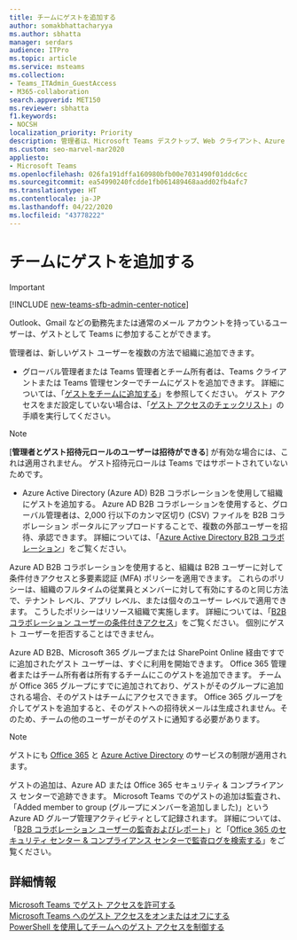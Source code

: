 ```yaml
---
title: チームにゲストを追加する
author: somakbhattacharyya
ms.author: sbhatta
manager: serdars
audience: ITPro
ms.topic: article
ms.service: msteams
ms.collection:
- Teams_ITAdmin_GuestAccess
- M365-collaboration
search.appverid: MET150
ms.reviewer: sbhatta
f1.keywords:
- NOCSH
localization_priority: Priority
description: 管理者は、Microsoft Teams デスクトップ、Web クライアント、Azure Active Directory B2B コラボレーション ポータルなどのツールで、組織に新しいゲスト ユーザーを追加する方法について学習することができます。
ms.custom: seo-marvel-mar2020
appliesto:
- Microsoft Teams
ms.openlocfilehash: 026fa191dffa160980bfb00e7031490f01ddc6cc
ms.sourcegitcommit: ea54990240fcdde1fb061489468aadd02fb4afc7
ms.translationtype: HT
ms.contentlocale: ja-JP
ms.lasthandoff: 04/22/2020
ms.locfileid: "43778222"
---
```

<a name="add-a-guest-to-a-team"></a>チームにゲストを追加する
=====================
> [!IMPORTANT]
> [!INCLUDE [new-teams-sfb-admin-center-notice](includes/new-teams-sfb-admin-center-notice.md)]

Outlook、Gmail などの勤務先または通常のメール アカウントを持っているユーザーは、ゲストとして Teams に参加することができます。

管理者は、新しいゲスト ユーザーを複数の方法で組織に追加できます。
- グローバル管理者または Teams 管理者とチーム所有者は、Teams クライアントまたは Teams 管理センターでチームにゲストを追加できます。 詳細については、「[ゲストをチームに追加する](https://support.office.com/article/add-guests-to-a-team-fccb4fa6-f864-4508-bdde-256e7384a14f)」を参照してください。 ゲスト アクセスをまだ設定していない場合は、「[ゲスト アクセスのチェックリスト](guest-access-checklist.md)」の手順を実行してください。

> [!NOTE] 
> [**管理者とゲスト招待元ロールのユーザーは招待ができる**] が有効な場合には、これは適用されません。 ゲスト招待元ロールは Teams ではサポートされていないためです。

- Azure Active Directory (Azure AD) B2B コラボレーションを使用して組織にゲストを追加する。 Azure AD B2B コラボレーションを使用すると、グローバル管理者は、2,000 行以下のカンマ区切り (CSV) ファイルを B2B コラボレーション ポータルにアップロードすることで、複数の外部ユーザーを招待、承認できます。 詳細については、「[Azure Active Directory B2B コラボレーション](https://go.microsoft.com/fwlink/p/?linkid=826383)」をご覧ください。

Azure AD B2B コラボレーションを使用すると、組織は B2B ユーザーに対して条件付きアクセスと多要素認証 (MFA) ポリシーを適用できます。 これらのポリシーは、組織のフルタイムの従業員とメンバーに対して有効にするのと同じ方法で、テナント レベル、アプリ レベル、または個々のユーザー レベルで適用できます。 こうしたポリシーはリソース組織で実施します。 詳細については、「[B2B コラボレーション ユーザーの条件付きアクセス](https://go.microsoft.com/fwlink/?linkid=857454)」をご覧ください。 個別にゲスト ユーザーを拒否することはできません。

Azure AD B2B、Microsoft 365 グループまたは SharePoint Online 経由ですでに追加されたゲスト ユーザーは、すぐに利用を開始できます。 Office 365 管理者またはチーム所有者は所有するチームにこのゲストを追加できます。 チームが Office 365 グループにすでに追加されており、ゲストがそのグループに追加される場合、そのゲストはチームにアクセスできます。 Office 365 グループを介してゲストを追加すると、そのゲストへの招待状メールは生成されません。そのため、チームの他のユーザーがそのゲストに通知する必要があります。

> [!NOTE]
> ゲストにも [Office 365](https://go.microsoft.com/fwlink/p/?linkid=282347) と [Azure Active Directory](https://go.microsoft.com/fwlink/p/?linkid=853019) のサービスの制限が適用されます。

ゲストの追加は、Azure AD または Office 365 セキュリティ &amp; コンプライアンス センターで追跡できます。 Microsoft Teams でのゲストの追加は監査され、「Added member to group (グループにメンバーを追加しました)」という Azure AD グループ管理アクティビティとして記録されます。 詳細については、「[B2B コラボレーション ユーザーの監査およびレポート](https://go.microsoft.com/fwlink/p/?linkid=858884)」と「[Office 365 のセキュリティ センター &amp; コンプライアンス センターで監査ログを検索する](https://support.office.com/article/Search-the-audit-log-in-the-Office-365-Security--Compliance-Center-0d4d0f35-390b-4518-800e-0c7ec95e946c)」をご覧ください。


## <a name="more-information"></a>詳細情報

[Microsoft Teams でゲスト アクセスを許可する](teams-dependencies.md)</br>
[Microsoft Teams へのゲスト アクセスをオンまたはオフにする](set-up-guests.md)</br>
[PowerShell を使用してチームへのゲスト アクセスを制御する](guest-access-powershell.md)
